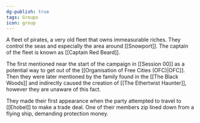 ```yaml
---
dg-publish: true
tags: Groups
icon: group
---
```

A fleet of pirates, a very old fleet that owns immeasurable riches. They control the seas and especially the area around [[Snowport]]. The captain of the fleet is known as [[Captain Red Beard]].

The first mentioned near the start of the campaign in [[Session 00]] as a potential way to get out of the [[Organisation of Free Cities (OFC)|OFC]]. Then they were later mentioned by the family found in the [[The Black Woods]] and indirectly caused the creation of [[The Ethertwist Haunter]], however they are unaware of this fact.

They made their first appearance when the party attempted to travel to [[Ehobel]] to make a trade deal. One of their members zip lined down from a flying ship, demanding protection money. 